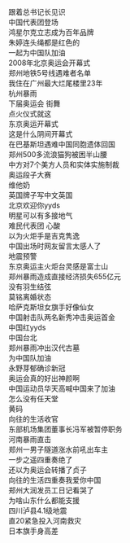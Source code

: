 跟着总书记长见识  
中国代表团登场  
鸿星尔克立志成为百年品牌  
朱婷连头绳都是红色的  
一起为中国队加油  
2008年北京奥运会开幕式  
郑州地铁5号线遇难者名单  
我住在广州最大烂尾楼里23年  
杭州暴雨  
下届奥运会 街舞  
点火仪式就这  
东京奥运开幕式  
这是什么阴间开幕式  
在巴基斯坦遇难中国同胞遗体回国  
郑州500多流浪猫狗被困半山腰  
中方对7个美方人员和实体实施制裁  
奥运段子大赛  
维他奶  
英国牌子写中文英国  
北京欢迎你yyds  
明星可以有多接地气  
难民代表团 心酸  
以为火炬手是吉克隽逸  
中国出场时网友留言太感人了  
地震预警  
东京奥运主火炬台灵感是富士山  
郑州暴雨造成直接经济损失655亿元  
没有羽生结弦  
莫铭离婚状态  
哈萨克斯坦女旗手好像仙女  
中国射击队两名新秀冲击奥运首金  
中国红yyds  
中国台北  
郑州暴雨冲出汉代古墓  
为中国队加油  
永野芽郁确诊新冠  
奥运会真的好出神颜啊  
中国运动员华天高喊中国来了加油  
怎么没有任天堂  
黄码  
向往的生活收官  
东部机场集团董事长冯军被暂停职务  
河南暴雨直击  
郑州一男子隧道涨水前吼出车主  
一步之遥四重奏绝了  
还以为奥运会转播了贞子  
向往的生活四重奏我爱你中国  
郑州大润发员工日记看哭了  
为啥山东什么都能支援  
四川泸县4.1级地震  
直20紧急投入河南救灾  
日本旗手身高差  
